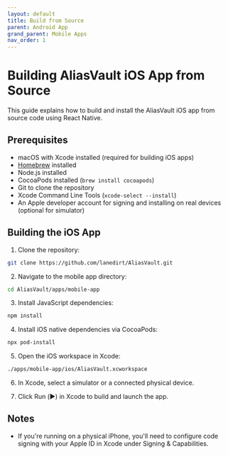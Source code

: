 ```yaml
---
layout: default
title: Build from Source
parent: Android App
grand_parent: Mobile Apps
nav_order: 1
---
```


# Building AliasVault iOS App from Source

This guide explains how to build and install the AliasVault iOS app from source code using React Native.

## Prerequisites

- macOS with Xcode installed (required for building iOS apps)
- [Homebrew](https://brew.sh) installed
- Node.js installed
- CocoaPods installed (`brew install cocoapods`)
- Git to clone the repository
- Xcode Command Line Tools (`xcode-select --install`)
- An Apple developer account for signing and installing on real devices (optional for simulator)

## Building the iOS App

1. Clone the repository:
```bash
git clone https://github.com/lanedirt/AliasVault.git
```

2. Navigate to the mobile app directory:
```bash
cd AliasVault/apps/mobile-app
```

3. Install JavaScript dependencies:
```bash
npm install
```

4. Install iOS native dependencies via CocoaPods:
```bash
npx pod-install
```

5. Open the iOS workspace in Xcode:
```bash
./apps/mobile-app/ios/AliasVault.xcworkspace
```

6. In Xcode, select a simulator or a connected physical device.

7. Click Run (▶️) in Xcode to build and launch the app.

## Notes
- If you're running on a physical iPhone, you'll need to configure code signing with your Apple ID in Xcode under Signing & Capabilities.